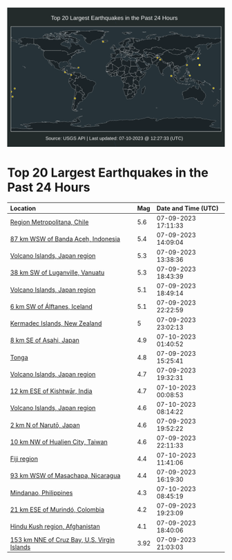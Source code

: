 ![Map](./map.png)

# Top 20 Largest Earthquakes in the Past 24 Hours

| Location | Mag | Date and Time (UTC) |
|:---|:---|:---|
| [Region Metropolitana, Chile](https://earthquake.usgs.gov/earthquakes/eventpage/us6000kr5g) | 5.6 | 07-09-2023 17:11:33 |
| [87 km WSW of Banda Aceh, Indonesia](https://earthquake.usgs.gov/earthquakes/eventpage/us6000kr40) | 5.4 | 07-09-2023 14:09:04 |
| [Volcano Islands, Japan region](https://earthquake.usgs.gov/earthquakes/eventpage/us6000kr3t) | 5.3 | 07-09-2023 13:38:36 |
| [38 km SW of Luganville, Vanuatu](https://earthquake.usgs.gov/earthquakes/eventpage/us6000kr68) | 5.3 | 07-09-2023 18:43:39 |
| [Volcano Islands, Japan region](https://earthquake.usgs.gov/earthquakes/eventpage/us6000kr69) | 5.1 | 07-09-2023 18:49:14 |
| [6 km SW of Álftanes, Iceland](https://earthquake.usgs.gov/earthquakes/eventpage/us6000kr82) | 5.1 | 07-09-2023 22:22:59 |
| [Kermadec Islands, New Zealand](https://earthquake.usgs.gov/earthquakes/eventpage/us6000kr87) | 5 | 07-09-2023 23:02:13 |
| [8 km SE of Asahi, Japan](https://earthquake.usgs.gov/earthquakes/eventpage/us6000kr8w) | 4.9 | 07-10-2023 01:40:52 |
| [Tonga](https://earthquake.usgs.gov/earthquakes/eventpage/us6000kr53) | 4.8 | 07-09-2023 15:25:41 |
| [Volcano Islands, Japan region](https://earthquake.usgs.gov/earthquakes/eventpage/us6000kr6t) | 4.7 | 07-09-2023 19:32:31 |
| [12 km ESE of Kishtwār, India](https://earthquake.usgs.gov/earthquakes/eventpage/us6000kr8m) | 4.7 | 07-10-2023 00:08:53 |
| [Volcano Islands, Japan region](https://earthquake.usgs.gov/earthquakes/eventpage/us6000kra8) | 4.6 | 07-10-2023 08:14:22 |
| [2 km N of Narutō, Japan](https://earthquake.usgs.gov/earthquakes/eventpage/us6000kr76) | 4.6 | 07-09-2023 19:52:22 |
| [10 km NW of Hualien City, Taiwan](https://earthquake.usgs.gov/earthquakes/eventpage/us6000kr7w) | 4.6 | 07-09-2023 22:11:33 |
| [Fiji region](https://earthquake.usgs.gov/earthquakes/eventpage/us6000krau) | 4.4 | 07-10-2023 11:41:06 |
| [93 km WSW of Masachapa, Nicaragua](https://earthquake.usgs.gov/earthquakes/eventpage/us6000kr58) | 4.4 | 07-09-2023 16:19:30 |
| [Mindanao, Philippines](https://earthquake.usgs.gov/earthquakes/eventpage/us6000krae) | 4.3 | 07-10-2023 08:45:19 |
| [21 km ESE of Murindó, Colombia](https://earthquake.usgs.gov/earthquakes/eventpage/us6000kr6p) | 4.2 | 07-09-2023 19:23:09 |
| [Hindu Kush region, Afghanistan](https://earthquake.usgs.gov/earthquakes/eventpage/us6000kr67) | 4.1 | 07-09-2023 18:40:06 |
| [153 km NNE of Cruz Bay, U.S. Virgin Islands](https://earthquake.usgs.gov/earthquakes/eventpage/pr2023190001) | 3.92 | 07-09-2023 21:03:03 |

